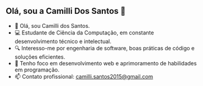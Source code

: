 ## Olá, sou a Camilli Dos Santos 👋

- 👋 Olá, sou Camilli dos Santos.
- 💻 Estudante de Ciência da Computação, em constante desenvolvimento técnico e intelectual.
- 🔍 Interesso-me por engenharia de software, boas práticas de código e soluções eficientes.
- 🚀 Tenho foco em desenvolvimento web e aprimoramento de habilidades em programação.
- 📫 Contato profissional: camilli.santos2015@gmail.com
